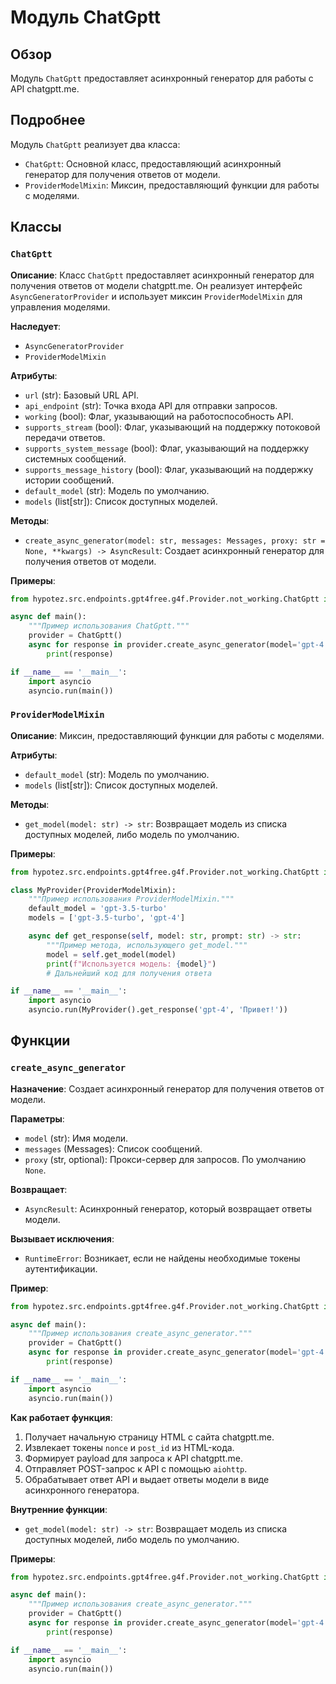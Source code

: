 # Модуль ChatGptt

## Обзор

Модуль `ChatGptt` предоставляет асинхронный генератор для работы с API chatgptt.me.

## Подробнее

Модуль `ChatGptt` реализует два класса:

- `ChatGptt`: Основной класс, предоставляющий асинхронный генератор для получения ответов от модели.
- `ProviderModelMixin`: Миксин, предоставляющий функции для работы с моделями.

## Классы

### `ChatGptt`

**Описание**: Класс `ChatGptt` предоставляет асинхронный генератор для получения ответов от модели chatgptt.me. Он реализует интерфейс `AsyncGeneratorProvider` и использует миксин `ProviderModelMixin` для управления моделями.

**Наследует**:
- `AsyncGeneratorProvider`
- `ProviderModelMixin`

**Атрибуты**:

- `url` (str): Базовый URL API.
- `api_endpoint` (str): Точка входа API для отправки запросов.
- `working` (bool): Флаг, указывающий на работоспособность API.
- `supports_stream` (bool): Флаг, указывающий на поддержку потоковой передачи ответов.
- `supports_system_message` (bool): Флаг, указывающий на поддержку системных сообщений.
- `supports_message_history` (bool): Флаг, указывающий на поддержку истории сообщений.
- `default_model` (str): Модель по умолчанию.
- `models` (list[str]): Список доступных моделей.

**Методы**:

- `create_async_generator(model: str, messages: Messages, proxy: str = None, **kwargs) -> AsyncResult`: Создает асинхронный генератор для получения ответов от модели.

**Примеры**:

```python
from hypotez.src.endpoints.gpt4free.g4f.Provider.not_working.ChatGptt import ChatGptt

async def main():
    """Пример использования ChatGptt."""
    provider = ChatGptt()
    async for response in provider.create_async_generator(model='gpt-4', messages=[{'role': 'user', 'content': 'Привет!'}]) :
        print(response)

if __name__ == '__main__':
    import asyncio
    asyncio.run(main())
```

### `ProviderModelMixin`

**Описание**: Миксин, предоставляющий функции для работы с моделями.

**Атрибуты**:

- `default_model` (str): Модель по умолчанию.
- `models` (list[str]): Список доступных моделей.

**Методы**:

- `get_model(model: str) -> str`: Возвращает модель из списка доступных моделей, либо модель по умолчанию.

**Примеры**:

```python
from hypotez.src.endpoints.gpt4free.g4f.Provider.not_working.ChatGptt import ProviderModelMixin

class MyProvider(ProviderModelMixin):
    """Пример использования ProviderModelMixin."""
    default_model = 'gpt-3.5-turbo'
    models = ['gpt-3.5-turbo', 'gpt-4']

    async def get_response(self, model: str, prompt: str) -> str:
        """Пример метода, использующего get_model."""
        model = self.get_model(model)
        print(f"Используется модель: {model}")
        # Дальнейший код для получения ответа

if __name__ == '__main__':
    import asyncio
    asyncio.run(MyProvider().get_response('gpt-4', 'Привет!'))
```

## Функции

### `create_async_generator`

**Назначение**: Создает асинхронный генератор для получения ответов от модели.

**Параметры**:

- `model` (str): Имя модели.
- `messages` (Messages): Список сообщений.
- `proxy` (str, optional): Прокси-сервер для запросов. По умолчанию `None`.

**Возвращает**:

- `AsyncResult`: Асинхронный генератор, который возвращает ответы модели.

**Вызывает исключения**:

- `RuntimeError`: Возникает, если не найдены необходимые токены аутентификации.

**Пример**:

```python
from hypotez.src.endpoints.gpt4free.g4f.Provider.not_working.ChatGptt import ChatGptt

async def main():
    """Пример использования create_async_generator."""
    provider = ChatGptt()
    async for response in provider.create_async_generator(model='gpt-4', messages=[{'role': 'user', 'content': 'Привет!'}]) :
        print(response)

if __name__ == '__main__':
    import asyncio
    asyncio.run(main())
```

**Как работает функция**:

1. Получает начальную страницу HTML с сайта chatgptt.me.
2. Извлекает токены `nonce` и `post_id` из HTML-кода.
3. Формирует payload для запроса к API chatgptt.me.
4. Отправляет POST-запрос к API с помощью `aiohttp`.
5. Обрабатывает ответ API и выдает ответы модели в виде асинхронного генератора.

**Внутренние функции**:

- `get_model(model: str) -> str`: Возвращает модель из списка доступных моделей, либо модель по умолчанию.

**Примеры**:

```python
from hypotez.src.endpoints.gpt4free.g4f.Provider.not_working.ChatGptt import ChatGptt

async def main():
    """Пример использования create_async_generator."""
    provider = ChatGptt()
    async for response in provider.create_async_generator(model='gpt-4', messages=[{'role': 'user', 'content': 'Привет!'}]) :
        print(response)

if __name__ == '__main__':
    import asyncio
    asyncio.run(main())
```